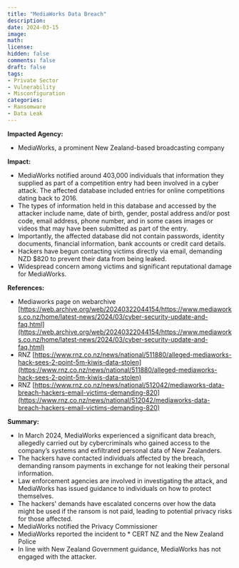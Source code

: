 ```yaml
---
title: "MediaWorks Data Breach"
description: 
date: 2024-03-15
image: 
math: 
license: 
hidden: false
comments: false
draft: false
tags: 
- Private Sector
- Vulnerability
- Misconfiguration
categories:
- Ransomware
- Data Leak
---
```

**Impacted Agency:**
* MediaWorks, a prominent New Zealand-based broadcasting company

**Impact:**
* MediaWorks notified around 403,000 individuals that information they supplied as part of a competition entry had been involved in a cyber attack. The affected database included entries for online competitions dating back to 2016.
* The types of information held in this database and accessed by the attacker include name, date of birth, gender, postal address and/or post code, email address, phone number, and in some cases images or videos that may have been submitted as part of the entry. 
* Importantly, the affected database did not contain passwords, identity documents, financial information, bank accounts or credit card details.
* Hackers have begun contacting victims directly via email, demanding NZD $820 to prevent their data from being leaked.
* Widespread concern among victims and significant reputational damage for MediaWorks.


**References:**
* Mediaworks page on webarchive [https://web.archive.org/web/20240322044154/https://www.mediaworks.co.nz/home/latest-news/2024/03/cyber-security-update-and-faq.html](https://web.archive.org/web/20240322044154/https://www.mediaworks.co.nz/home/latest-news/2024/03/cyber-security-update-and-faq.html)
* RNZ [https://www.rnz.co.nz/news/national/511880/alleged-mediaworks-hack-sees-2-point-5m-kiwis-data-stolen](https://www.rnz.co.nz/news/national/511880/alleged-mediaworks-hack-sees-2-point-5m-kiwis-data-stolen)
* RNZ [https://www.rnz.co.nz/news/national/512042/mediaworks-data-breach-hackers-email-victims-demanding-820](https://www.rnz.co.nz/news/national/512042/mediaworks-data-breach-hackers-email-victims-demanding-820)

**Summary:**
* In March 2024, MediaWorks experienced a significant data breach, allegedly carried out by cybercriminals who gained access to the company’s systems and exfiltrated personal data of New Zealanders.
* The hackers have contacted individuals affected by the breach, demanding ransom payments in exchange for not leaking their personal information.
* Law enforcement agencies are involved in investigating the attack, and MediaWorks has issued guidance to individuals on how to protect themselves.
* The hackers' demands have escalated concerns over how the data might be used if the ransom is not paid, leading to potential privacy risks for those affected.
* MediaWorks notified the Privacy Commissioner
* MediaWorks reported the incident to * CERT NZ and the New Zealand Police
* In line with New Zealand Government guidance, MediaWorks has not engaged with the attacker.